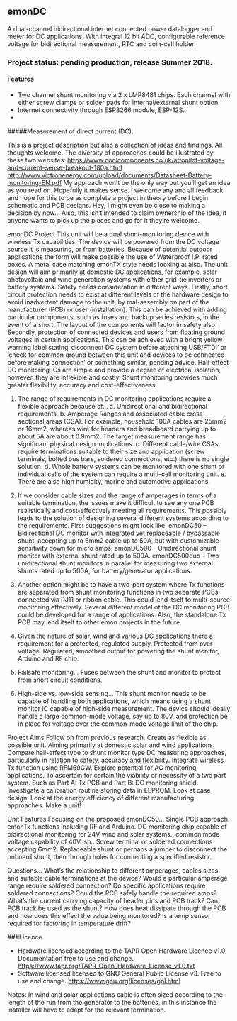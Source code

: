 ## emonDC

A dual-channel bidirectional internet connected power datalogger and meter for DC applications. With integral 12 bit ADC, configurable reference voltage for bidirectional measurement, RTC and coin-cell holder.

### Project status: pending production, release Summer 2018.

#### Features

- Two channel shunt monitoring via 2 x LMP8481 chips. Each channel with either screw clamps or solder pads for internal/external shunt option.
- Internet connectivity through ESP8266 module, ESP-12S.
- 


#####Measurement of direct current (DC).

This is a project description but also a collection of ideas and findings. All thoughts welcome.
The diversity of approaches could be illustrated by these two websites:
https://www.coolcomponents.co.uk/attopilot-voltage-and-current-sense-breakout-180a.html
http://www.victronenergy.com/upload/documents/Datasheet-Battery-monitoring-EN.pdf
My approach won’t be the only way but you’ll get an idea as you read on. Hopefully it makes sense. I welcome any and all feedback and hope for this to be as complete a project in theory before I begin schematic and PCB designs. Hey, I might even be close to making a decision by now… Also, this isn’t intended to claim ownership of the idea, if anyone wants to pick up the pieces and go for it they’re welcome.

emonDC Project
This unit will be a dual  shunt-monitoring device with wireless Tx capabilities. The device will be powered from the DC voltage source it is measuring, or from batteries. Because of potential outdoor applications the form will make possible the use of Waterproof I.P. rated boxes. A metal case matching emonTX style needs looking at also. The unit design will aim primarily at domestic DC applications, for example, solar photovoltaic and wind generation systems with either grid-tie inverters or battery systems.
Safety needs consideration in different ways. Firstly, short circuit protection needs to exist at different levels of the hardware design to avoid inadvertent damage to the unit, by mal-assembly on part of the manufacturer (PCB) or user (installation). This can be achieved with adding particular components, such as fuses and backup series resistors, in the event of a short. The layout of the components will factor in safety also.
Secondly, protection of connected devices and users from floating ground voltages in certain applications. This can be achieved with a bright yellow warning label stating ‘disconnect DC system before attaching USB/FTDI’ or ‘check for common ground between this unit and devices to be connected before making connection’ or something similar, pending advice.
Hall-effect DC monitoring ICs are simple and provide a degree of electrical isolation, however, they are inflexible and costly. Shunt monitoring provides much greater flexibility, accuracy and cost-effectiveness.

1. The range of requirements in DC monitoring applications require a flexible approach because of…
a. Unidirectional and bidirectional requirements.
b. Amperage Ranges and associated cable cross sectional areas (CSA). For example, household 100A cables are 25mm2 or 16mm2, whereas wire for headers and breadboard carrying up to about 5A are about 0.9mm2. The target measurement range has significant physical design implications. 
c. Different cable/wire CSAs require terminations suitable to their size and application (screw terminals, bolted bus bars, soldered connections, etc.) there is no single solution.
d. Whole battery systems can be monitored with one shunt or individual cells of the system can require a multi-cell monitoring unit.
e. There are also high humidity, marine and automotive applications.

2. If we consider cable sizes and the range of amperages in terms of a suitable termination, the issues make it difficult to see any one PCB realistically and cost-effectively meeting all requirements.
This possibly leads to the solution of designing several different systems according to the requirements. First suggestions might look like:
emonDC50 – Bidirectional DC monitor with integrated yet replaceable / bypassable shunt, accepting up to 6mm2 cable up to 50A, but with customizable sensitivity down for micro amps.
emonDC500 – Unidirectional shunt monitor with external shunt rated up to 500A.
emonDC500duo – Two unidirectional shunt monitors in parallel for measuring two external shunts rated up to 500A, for battery/generator applications.

3. Another option might be to have a two-part system where Tx functions are separated from shunt monitoring functions in two separate PCBs, connected via RJ11 or ribbon cable. This could lend itself to multi-source monitoring effectively. Several different model of the DC monitoring PCB could be developed for a range of applications. Also, the standalone Tx PCB may lend itself to other emon projects in the future.

4. Given the nature of solar, wind and various DC applications there a requirement for a protected, regulated supply. Protected from over voltage. Regulated, smoothed output for powering the shunt monitor, Arduino and RF chip.

5. Failsafe monitoring... Fuses between the shunt and monitor to protect from short circuit conditions.

6. High-side vs. low-side sensing… This shunt monitor needs to be capable of handling both applications, which means using a shunt monitor IC capable of high-side measurement. The device should ideally handle a large common-mode voltage, say up to 80V, and protection be in place for voltage over the common-mode voltage limit of the chip.

Project Aims
Follow on from previous research.
Create as flexible as possible unit. Aiming primarily at domestic solar and wind applications.
Compare hall-effect type to shunt monitor type DC measuring approaches, particularly in relation to safety, accuracy and flexibility.
Integrate wireless Tx function using RFM69CW.
Explore potential for AC monitoring applications.
To ascertain for certain the viability or necessity of a two part system. Such as Part A: Tx PCB and Part B: DC monitoring shield.
Investigate a calibration routine storing data in EEPROM.
Look at case design.
Look at the energy efficiency of different manufacturing approaches.
Make a unit!

Unit Features
Focusing on the proposed emonDC50…
Single PCB approach.
emonTx functions including RF and Arduino.
DC monitoring chip capable of bidirectional monitoring for 24V wind and solar systems.. common mode voltage capability of 40V ish..
Screw terminal or soldered connections accepting 6mm2.
Replaceable shunt or perhaps a jumper to disconnect the onboard shunt, then through holes for connecting a specified resistor.


Questions…
What’s the relationship to different amperages, cables sizes and suitable cable terminations at the device?
Would a particular amperage range require soldered connection? Do specific applications require soldered connections?
Could the PCB safely handle the required amps? What’s the current carrying capacity of header pins and PCB track?
Can PCB track be used as the shunt?
How does heat dissipate through the PCB and how does this effect the value being monitored? Is a temp sensor required for factoring in temperature drift?

###Licence
- Hardware licensed according to the TAPR Open Hardware Licence v1.0. Documentation free to use and change.
https://www.tapr.org/TAPR_Open_Hardware_License_v1.0.txt
- Software licensed licensed to GNU General Public License v3. Free to use and change.
https://www.gnu.org/licenses/gpl.html


Notes:
In wind and solar applications cable is often sized according to the length of the run from the generator to the batteries, in this instance the installer will have to adapt for the relevant termination.